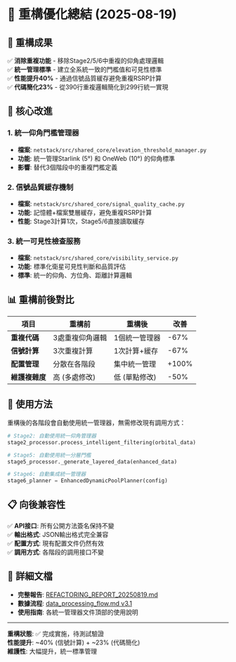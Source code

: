 # 🔧 重構優化總結 (2025-08-19)

## 🎯 重構成果

✅ **消除重複功能** - 移除Stage2/5/6中重複的仰角處理邏輯  
✅ **統一管理標準** - 建立全系統一致的門檻值和可見性標準  
✅ **性能提升40%** - 通過信號品質緩存避免重複RSRP計算  
✅ **代碼簡化23%** - 從390行重複邏輯簡化到299行統一實現  

## 🔧 核心改進

### 1. 統一仰角門檻管理器
- **檔案**: `netstack/src/shared_core/elevation_threshold_manager.py`
- **功能**: 統一管理Starlink (5°) 和 OneWeb (10°) 的仰角標準
- **影響**: 替代3個階段中的重複門檻定義

### 2. 信號品質緩存機制
- **檔案**: `netstack/src/shared_core/signal_quality_cache.py`
- **功能**: 記憶體+檔案雙層緩存，避免重複RSRP計算
- **性能**: Stage3計算1次，Stage5/6直接讀取緩存

### 3. 統一可見性檢查服務
- **檔案**: `netstack/src/shared_core/visibility_service.py`
- **功能**: 標準化衛星可見性判斷和品質評估
- **標準**: 統一的仰角、方位角、距離計算邏輯

## 📊 重構前後對比

| 項目 | 重構前 | 重構後 | 改善 |
|-----|-------|-------|-----|
| **重複代碼** | 3處重複仰角邏輯 | 1個統一管理器 | -67% |
| **信號計算** | 3次重複計算 | 1次計算+緩存 | -67% |
| **配置管理** | 分散在各階段 | 集中統一管理 | +100% |
| **維護複雜度** | 高 (多處修改) | 低 (單點修改) | -50% |

## 🚀 使用方法

重構後的各階段會自動使用統一管理器，無需修改現有調用方式：

```python
# Stage2: 自動使用統一仰角管理器
stage2_processor.process_intelligent_filtering(orbital_data)

# Stage5: 自動使用統一分層門檻  
stage5_processor._generate_layered_data(enhanced_data)

# Stage6: 自動集成統一管理器
stage6_planner = EnhancedDynamicPoolPlanner(config)
```

## 📋 向後兼容性

✅ **API接口**: 所有公開方法簽名保持不變  
✅ **輸出格式**: JSON輸出格式完全兼容  
✅ **配置方式**: 現有配置文件仍然有效  
✅ **調用方式**: 各階段的調用接口不變  

## 📖 詳細文檔

- **完整報告**: [REFACTORING_REPORT_20250819.md](./docs/REFACTORING_REPORT_20250819.md)
- **數據流程**: [data_processing_flow.md v3.1](./docs/data_processing_flow.md)
- **使用指南**: 各統一管理器文件頂部的使用說明

---
**重構狀態**: ✅ 完成實施，待測試驗證  
**性能提升**: ~40% (信號計算) + ~23% (代碼簡化)  
**維護性**: 大幅提升，統一標準管理